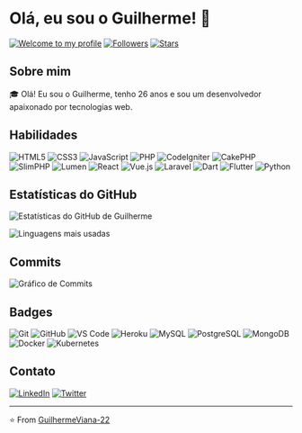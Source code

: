 # Olá, eu sou o Guilherme! 👋

[![Welcome to my profile](https://img.shields.io/badge/Welcome%20to%20my%20profile-GitHub-blue)](https://github.com/GuilhermeViana-22)
[![Followers](https://img.shields.io/github/followers/GuilhermeViana-22?style=social)](https://github.com/GuilhermeViana-22)
[![Stars](https://img.shields.io/github/stars/GuilhermeViana-22?style=social)](https://github.com/GuilhermeViana-22)

## Sobre mim

🎓 Olá! Eu sou o Guilherme, tenho 26 anos e sou um desenvolvedor apaixonado por tecnologias web.

## Habilidades

![HTML5](https://img.shields.io/badge/HTML5-E34F26?style=for-the-badge&logo=html5&logoColor=white)
![CSS3](https://img.shields.io/badge/CSS3-1572B6?style=for-the-badge&logo=css3&logoColor=white)
![JavaScript](https://img.shields.io/badge/JavaScript-F7DF1E?style=for-the-badge&logo=javascript&logoColor=black)
![PHP](https://img.shields.io/badge/PHP-777BB4?style=for-the-badge&logo=php&logoColor=white)
![CodeIgniter](https://img.shields.io/badge/CodeIgniter-EF4223?style=for-the-badge&logo=codeigniter&logoColor=white)
![CakePHP](https://img.shields.io/badge/CakePHP-D33C43?style=for-the-badge&logo=cakephp&logoColor=white)
![SlimPHP](https://img.shields.io/badge/Slim-74BDBB?style=for-the-badge&logo=slim&logoColor=white)
![Lumen](https://img.shields.io/badge/Lumen-E74430?style=for-the-badge&logo=lumen&logoColor=white)
![React](https://img.shields.io/badge/React-20232A?style=for-the-badge&logo=react&logoColor=61DAFB)
![Vue.js](https://img.shields.io/badge/Vue.js-35495E?style=for-the-badge&logo=vue.js&logoColor=4FC08D)
![Laravel](https://img.shields.io/badge/Laravel-FF2D20?style=for-the-badge&logo=laravel&logoColor=white)
![Dart](https://img.shields.io/badge/Dart-0175C2?style=for-the-badge&logo=dart&logoColor=white)
![Flutter](https://img.shields.io/badge/Flutter-02569B?style=for-the-badge&logo=flutter&logoColor=white)
![Python](https://img.shields.io/badge/Python-3776AB?style=for-the-badge&logo=python&logoColor=white)

## Estatísticas do GitHub

![Estatísticas do GitHub de Guilherme](https://github-readme-stats.vercel.app/api?username=GuilhermeViana-22&show_icons=true&theme=radical)

![Linguagens mais usadas](https://github-readme-stats.vercel.app/api/top-langs/?username=GuilhermeViana-22&layout=compact&theme=radical)

## Commits

![Gráfico de Commits](https://activity-graph.herokuapp.com/graph?username=GuilhermeViana-22&theme=radical)

## Badges

![Git](https://img.shields.io/badge/Git-F05032?style=for-the-badge&logo=git&logoColor=white)
![GitHub](https://img.shields.io/badge/GitHub-181717?style=for-the-badge&logo=github&logoColor=white)
![VS Code](https://img.shields.io/badge/VS%20Code-007ACC?style=for-the-badge&logo=visual-studio-code&logoColor=white)
![Heroku](https://img.shields.io/badge/Heroku-430098?style=for-the-badge&logo=heroku&logoColor=white)
![MySQL](https://img.shields.io/badge/MySQL-4479A1?style=for-the-badge&logo=mysql&logoColor=white)
![PostgreSQL](https://img.shields.io/badge/PostgreSQL-336791?style=for-the-badge&logo=postgresql&logoColor=white)
![MongoDB](https://img.shields.io/badge/MongoDB-4EA94B?style=for-the-badge&logo=mongodb&logoColor=white)
![Docker](https://img.shields.io/badge/Docker-2496ED?style=for-the-badge&logo=docker&logoColor=white)
![Kubernetes](https://img.shields.io/badge/Kubernetes-326CE5?style=for-the-badge&logo=kubernetes&logoColor=white)

## Contato

[![LinkedIn](https://img.shields.io/badge/LinkedIn-0077B5?style=for-the-badge&logo=linkedin&logoColor=white)](https://www.linkedin.com/in/guilherme-viana/)
[![Twitter](https://img.shields.io/twitter/follow/guilherme_viana?style=social)](https://twitter.com/guilherme_viana)

---

⭐️ From [GuilhermeViana-22](https://github.com/GuilhermeViana-22)
